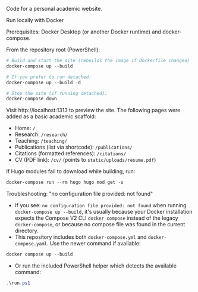 Code for a personal academic website.

Run locally with Docker

Prerequisites: Docker Desktop (or another Docker runtime) and docker-compose.

From the repository root (PowerShell):

```powershell
# Build and start the site (rebuilds the image if Dockerfile changed)
docker-compose up --build

# If you prefer to run detached:
docker-compose up --build -d

# Stop the site (if running detached):
docker-compose down
```

Visit http://localhost:1313 to preview the site. The following pages were added as a basic academic scaffold:

- Home: `/`
- Research: `/research/`
- Teaching: `/teaching/`
- Publications (list via shortcode): `/publications/`
- Citations (formatted references): `/citations/`
- CV (PDF link): `/cv/` (points to `static/uploads/resume.pdf`)

If Hugo modules fail to download while building, run:

```powershell
docker-compose run --rm hugo hugo mod get -u
```

Troubleshooting: "no configuration file provided: not found"

- If you see: `no configuration file provided: not found` when running `docker-compose up --build`, it's usually because your Docker installation expects the Compose V2 CLI `docker compose` instead of the legacy `docker-compose`, or because no compose file was found in the current directory.
- This repository includes both `docker-compose.yml` and `docker-compose.yaml`. Use the newer command if available:

```powershell
docker compose up --build
```

- Or run the included PowerShell helper which detects the available command:

```powershell
.\run.ps1
```

